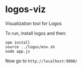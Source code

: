 # logos-viz
Visualization tool for Logos

To run, install logos and then:
```
npm install
source ../logos/env.sh
node app.js
```

Now go to ```http://localhost:9090/```
